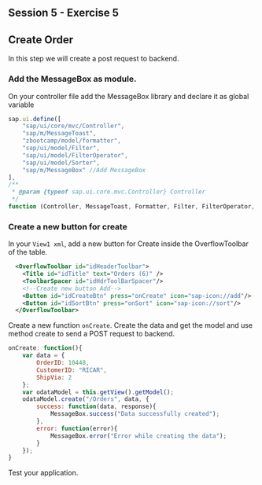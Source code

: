 ## Session 5 - Exercise 5 

## Create Order
In this step we will create a post request to backend. 

### Add the MessageBox as module.
On your controller file add the MessageBox library and declare it as global variable

```js
sap.ui.define([
    "sap/ui/core/mvc/Controller",
    "sap/m/MessageToast",
    "zbootcamp/model/formatter",
    "sap/ui/model/Filter",
    "sap/ui/model/FilterOperator",
    "sap/ui/model/Sorter",
    "sap/m/MessageBox" //Add MessageBox
],
/**
 * @param {typeof sap.ui.core.mvc.Controller} Controller
 */
function (Controller, MessageToast, Formatter, Filter, FilterOperator, Sorter, MessageBox) { //Add MessageBox
```

### Create a new button for create
In your ``View1 xml``, add a new button for Create inside the OverflowToolbar of the table.

```xml
  <OverflowToolbar id="idHeaderToolbar">
    <Title id="idTitle" text="Orders (6)" />
    <ToolbarSpacer id="idHdrToolBarSpacer"/>
    <!--Create new button Add-->
    <Button id="idCreateBtn" press="onCreate" icon="sap-icon://add"/>
    <Button id="idSortBtn" press="onSort" icon="sap-icon://sort"/>
  </OverflowToolbar>
```

Create a new function ``onCreate``. Create the data and get the model and use method create to send a POST request to backend. 
```js
onCreate: function(){
    var data = {
        OrderID: 10448,
        CustomerID: "RICAR",
        ShipVia: 2
    };
    var odataModel = this.getView().getModel();
    odataModel.create("/Orders", data, {
        success: function(data, response){
            MessageBox.success("Data successfully created");
        },
        error: function(error){
            MessageBox.error("Error while creating the data");
        }
    });
}
```

Test your application. 
